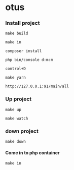 # otus

### Install project
```
make build

make in

composer install

php bin/console d:m:m

control+D

make yarn

http://127.0.0.1:91/main/all
```
### Up project

```
make up

make watch
```

### down project

```make down```

#### Come in to php container

```make in```